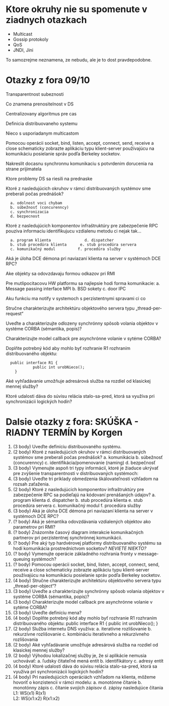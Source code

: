 # Ktore okruhy nie su spomenute v ziadnych otazkach

* Multicast
* Gossip protokoly
* QoS
* JNDI, Jini

To samozrejme neznamena, ze nebudu, ale je to dost pravdepodobne.

# Otazky z fora 09/10

Transparentnost subeznosti

Co znamena prenositelnost v DS

Centralizovany algoritmus pre cas

Definicia distribuovaneho systemu

Nieco s usporiadanym multicastom

Pomocou operácii socket, bind, listen, accept, connect, send, receive a close schematicky zobrazte aplikáciu typu klient-server používajúcu na komunikáciu posielanie správ podľa Berkeley socketov.

Nakreslit docasnu synchronnu komunikaciu s potvrdenim dorucenia na strane prijimatela

Ktore problemy DS sa riesili na prednaske

Ktoré z nasledujúcich okruhov v rámci distribuovaných systémov sme preberali počas prednášok?

      a. odolnost voci chybam
      b. súbežnosť (concurenncy)
      c. synchronizacia   
      d. bezpecnost

Ktoré z nasledujúcich komponentov infraštruktúry pre zabezpečenie RPC pouziva informaciu
identifikujucu vzdialenu metodu ci nejak tak...

      a. program klienta               d. dispatcher
      b. stub procedúra klienta      e. stub procedúra servera
      c. komunikačný modul          f. procedúra služby

Aká je úloha DCE démona pri naviazaní klienta na server v systémoch DCE RPC?

Ake objekty sa odovzdavaju formou odkazov pri RMI

Pre mutlipocitacovu HW platformu sa najlepsie hodi forma komunikacie:
a. Message passing interface MPI
b. BSD sokety
c. door IPC

Aku funkciu ma notify v systemoch s perzistentnymi spravami ci co

Stručne charakterizujte architektúru objektového servera typu „thread-per-request“

Uveďte a charakterizujte odlozeny synchrónny spôsob volania objektov v systéme CORBA (sémantika, popis)? 

Charakterizujte model callback pre asynchrónne volanie v sytéme CORBA? 

Doplňte potrebný kód aby mohlo byť rozhranie R1 rozhraním distribuovaného objektu:

      public interface R1 {
                public int urobNieco();
        }

Aké vyhľadávanie umožňuje adresárová služba na rozdiel od klasickej mennej služby?

Ktoré udalosti dáva do súvisu relácia stalo-sa-pred, ktorá sa využíva pri synchronizácii logických hodín?

# Dalsie otazky z fora: SKÚŠKA - RIADNY TERMÍN by Korgen

1. (3 body) Uveďte definíciu distribuovaného systému.
2. (2 body) Ktoré z nasledujúcich okruhov v rámci distribuovaných systémov sme preberali počas prednášok?
a. komunikácia
b. súbežnosť (concurenncy)
c. identifikácia/pomenovanie (naming)
d. bezpečnosť
3. (3 body) Vymenujte aspoň tri typy informácií, ktoré je žiaduce ukrývať pre zvýšenie transparentnosti v distribuovaných systémoch:
4. (3 body) Uveďte tri príklady obmedzenia škálovateľnosti vzhľadom na rozsah zaťaženia.
5. (2 body) Ktoré z nasledujúcich komponentov infraštruktúry pre zabezpečenie RPC sa podieľajú na kódovaní prenášaných údajov?
a. program klienta               d. dispatcher
b. stub procedúra klienta      e. stub procedúra servera
c. komunikačný modul          f. procedúra služby
6. (3 body) Aká je úloha DCE démona pri naviazaní klienta na server v systémoch DCE RPC?
7. (? body) Aká je sémantika odovzdávania vzdialených objektov ako parametrov pri RMI?
8. (? body) Znázornite časový diagram interakcie komunikačných partnerov pri perzistentnej synchrónnej komunikácii.
9. (? body) Pre aký typ hardvérovej platformy distribuovaného systému sa hodí komunikácia prostredníctvom socketov?
*NEVIETE NIEKTO?*
10. (? body) Vymenujte operácie základného rozhrania fronty v message-queuing systémoch?
11. (? body) Pomocou operácii socket, bind, listen, accept, connect, send, receive a close schematicky zobrazte aplikáciu typu klient-server používajúcu na komunikáciu posielanie správ podľa Berkeley socketov.
12. (4 body) Stručne charakterizujte architektúru objektového servera typu „thread-per-object“? 
13. (3 body) Uveďte a charakterizujte synchrónny spôsob volania objektov v systéme CORBA (sémantika, popis)? 
14. (3 body) Charakterizujte model callback pre asynchrónne volanie v sytéme CORBA? 
15. (3 body) Uveďte definíciu mena?
16. (4 body) Doplňte potrebný kód aby mohlo byť rozhranie R1 rozhraním distribuovaného objektu: 
public interface R1 {
          public int urobNieco();
  }
17. (2 body) Služba internetu DNS využíva:
a. iteratívne rozlišovanie
b. rekurzívne rozlišovanie
c. kombináciu iteratívneho a rekurzívneho rozlišovania
18. (2 body) Aké vyhľadávanie umožňuje adresárová služba na rozdiel od klasickej mennej služby?
19. (2 body) Výhodou lokalizačnej služby je, že si aplikácie nemusia uchovávať:
a. ľudsky čitateľné mená entít
b. identifikátory
c. adresy entít
20. (4 body) Ktoré udalosti dáva do súvisu relácia stalo-sa-pred, ktorá sa využíva pri synchronizácii logických hodín?
21. (4 body) Pri nasledujúcich operáciách vzhľadom na klienta, môžeme hovoriť o konzistencii v rámci modelu:
a. monotónne čítanie
b. monotónny zápis
c. čítanie svojich zápisov
d. zápisy nasledujúce čítania
L1:  WS(x1)      R(x1)            
L2:           WS(x1:x2)       R(x1:x2)